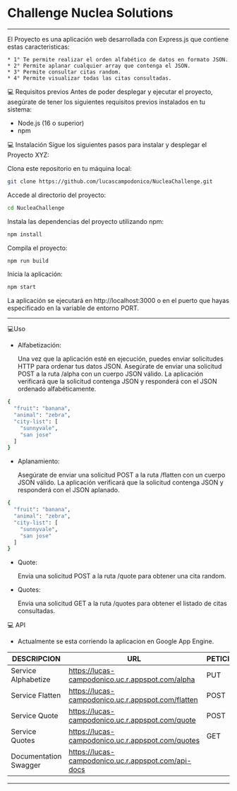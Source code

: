 # Challenge Nuclea Solutions #

---

El Proyecto es una aplicación web desarrollada con Express.js que contiene estas caracteristicas:

    * 1° Te permite realizar el orden alfabético de datos en formato JSON.
    * 2° Permite aplanar cualquier array que contenga el JSON.
    * 3° Permite consultar citas random.
    * 4° Permite visualizar todas las citas consultadas.

💻 Requisitos previos
Antes de poder desplegar y ejecutar el proyecto, asegúrate de tener los siguientes requisitos previos instalados en tu sistema:

 * Node.js (16 o superior)
 * npm

💻 Instalación
Sigue los siguientes pasos para instalar y desplegar el Proyecto XYZ:

Clona este repositorio en tu máquina local:

```bash
git clone https://github.com/lucascampodonico/NucleaChallenge.git
```

Accede al directorio del proyecto:

```bash
cd NucleaChallenge
```

Instala las dependencias del proyecto utilizando npm:

```bash
npm install
```

Compila el proyecto:

```bash
npm run build
```

Inicia la aplicación:

```bash
npm start
```

La aplicación se ejecutará en http://localhost:3000 o en el puerto que hayas especificado en la variable de entorno PORT.

------

💻Uso

- Alfabetización:

   Una vez que la aplicación esté en ejecución, puedes enviar solicitudes HTTP para ordenar tus datos JSON. Asegúrate de enviar una solicitud POST a la ruta /alpha con un cuerpo JSON válido. La aplicación verificará que la solicitud contenga JSON y responderá con el JSON ordenado alfabéticamente.

```bash
{
  "fruit": "banana",
  "animal": "zebra",
  "city-list": [
    "sunnyvale",
    "san jose"
  ]
}
```

- Aplanamiento:

   Asegúrate de enviar una solicitud POST a la ruta /flatten con un cuerpo JSON válido. La aplicación verificará que la solicitud contenga JSON y responderá con el JSON aplanado.

```bash
{
  "fruit": "banana",
  "animal": "zebra",
  "city-list": [
    "sunnyvale",
    "san jose"
  ]
}
```

- Quote:

   Envia una solicitud POST a la ruta /quote para obtener una cita random.

- Quotes:

   Envia una solicitud GET a la ruta /quotes para obtener el listado de citas consultadas.


💻 API

- Actualmente se esta corriendo la aplicacion en Google App Engine.

| DESCRIPCION  | URL | PETICION  | HEADER  | RESPUESTA
| ------ | ------ | ------ | ------ | ------ |
| Service Alphabetize | https://lucas-campodonico.uc.r.appspot.com/alpha | PUT | Content-Type: application/json | JSON sorted.
| Service Flatten | https://lucas-campodonico.uc.r.appspot.com/flatten | POST |  Content-Type: application/json | JSON flattened.
| Service Quote | https://lucas-campodonico.uc.r.appspot.com/quote | POST | Content-Type: application/json | Quote.
| Service Quotes | https://lucas-campodonico.uc.r.appspot.com/quotes | GET |  Content-Type: application/json | All Quotes.
| Documentation Swagger | https://lucas-campodonico.uc.r.appspot.com/api-docs |  |   | 

------
